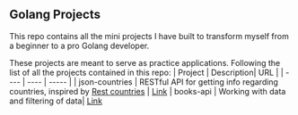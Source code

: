 ## Golang Projects

This repo contains all the mini projects I have built to transform myself from a beginner to a pro Golang developer.

These projects are meant to serve as practice applications.
Following the list of all the projects contained in this repo:
| Project | Description|  URL |
| ---- | ---- | ----- | 
| json-countries | RESTful API for getting info regarding countries, inspired by [Rest countries](https://restcountries.com/) | [Link](https://github.com/rakesh-gupta29/golang-projects/tree/json-countries/json-countries)
| books-api | Working with data and filtering of data| [Link](https://github.com/rakesh-gupta29/golang-projects/tree/html-parser)
